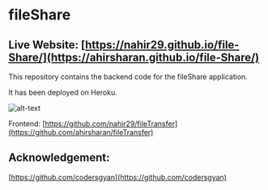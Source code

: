 # fileShare
## Live Website: [https://nahir29.github.io/file-Share/](https://ahirsharan.github.io/file-Share/)

This repository contains the backend code for the fileShare application.

It has been deployed on Heroku.

![alt-text](https://i.ibb.co/0Chdj5P/vv.jpg) 

Frontend: [https://github.com/nahir29/fileTransfer](https://github.com/ahirsharan/fileTransfer)

## Acknowledgement:

[https://github.com/codersgyan](https://github.com/codersgyan)
